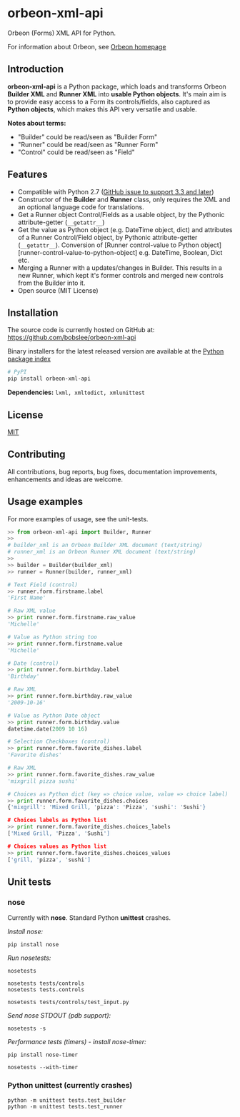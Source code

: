 # orbeon-xml-api

Orbeon (Forms) XML API for Python.

For information about Orbeon, see [Orbeon homepage](https://www.orbeon.com)

## Introduction

**orbeon-xml-api** is a Python package, which loads and transforms
Orbeon **Builder XML** and **Runner XML** into **usable Python objects**.  It's main
aim is to provide easy access to a Form its controls/fields, also
captured as **Python objects**, which makes this API very versatile and usable.

**Notes about terms:**
  - "Builder" could be read/seen as "Builder Form"
  - "Runner" could be read/seen as "Runner Form"
  - "Control" could be read/seen as "Field"

## Features

  - Compatible with Python 2.7 ([GitHub issue to support 3.3 and later](https://github.com/bobslee/orbeon-xml-api/issues/7))
  - Constructor of the **Builder** and **Runner** class, only requires
    the XML and an optional language code for translations.
  - Get a Runner object Control/Fields as a usable object, by the Pythonic attribute-getter (`__getattr__`)
  - Get the value as Python object (e.g. DateTime object, dict) and attributes of a Runner Control/Field object, by Pythonic attribute-getter (`__getattr__`).
  Conversion of [Runner control-value to Python object][runner-control-value-to-python-object] e.g. DateTime, Boolean, Dict etc.
  - Merging a Runner with a updates/changes in Builder. This results in a new Runner, which kept it's former controls and merged new controls
    from the Builder into it.
  - Open source (MIT License)

## Installation

The source code is currently hosted on GitHub at:
https://github.com/bobslee/orbeon-xml-api

Binary installers for the latest released version are available at the [Python
package index](https://pypi.python.org/pypi/orbeon-xml-api)

```sh
# PyPI
pip install orbeon-xml-api
```

**Dependencies:** `lxml, xmltodict, xmlunittest`

## License
[MIT](LICENSE)

## Contributing
All contributions, bug reports, bug fixes, documentation improvements, enhancements and ideas are welcome.

## Usage examples

For more examples of usage, see the unit-tests.

``` python
>> from orbeon-xml-api import Builder, Runner
>>
# builder_xml is an Orbeon Builder XML document (text/string)
# runner_xml is an Orbeon Runner XML document (text/string)
>>
>> builder = Builder(builder_xml)
>> runner = Runner(builder, runner_xml)

# Text Field (control)
>> runner.form.firstname.label
'First Name'

# Raw XML value
>> print runner.form.firstname.raw_value
'Michelle'

# Value as Python string too
>> print runner.form.firstname.value
'Michelle'

# Date (control)
>> print runner.form.birthday.label
'Birthday'

# Raw XML
>> print runner.form.birthday.raw_value
'2009-10-16'

# Value as Python Date object
>> print runner.form.birthday.value
datetime.date(2009 10 16)

# Selection Checkboxes (control)
>> print runner.form.favorite_dishes.label
'Favorite dishes'

# Raw XML
>> print runner.form.favorite_dishes.raw_value
'mixgrill pizza sushi'

# Choices as Python dict (key => choice value, value => choice label)
>> print runner.form.favorite_dishes.choices
{'mixgrill': 'Mixed Grill, 'pizza': 'Pizza', 'sushi': 'Sushi'}

# Choices labels as Python list
>> print runner.form.favorite_dishes.choices_labels
['Mixed Grill, 'Pizza', 'Sushi']

# Choices values as Python list
>> print runner.form.favorite_dishes.choices_values
['grill, 'pizza', 'sushi']
```

## Unit tests

### nose

Currently with **nose**.
Standard Python **unittest** crashes.


*Install nose:*

```
pip install nose
```

*Run nosetests:*

```
nosetests

nosetests tests/controls
nosetests tests.controls

nosetests tests/controls/test_input.py
```

*Send nose STDOUT (pdb support):*

```
nosetests -s
```

*Performance tests (timers) - install nose-timer:*

```
pip install nose-timer

nosetests --with-timer

```

### Python unittest (currently crashes)

```
python -m unittest tests.test_builder
python -m unittest tests.test_runner
```
